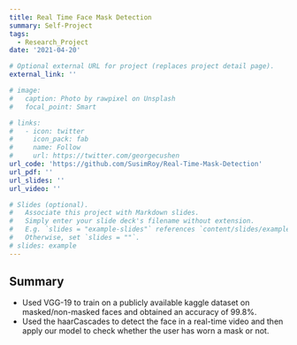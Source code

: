 ```yaml
---
title: Real Time Face Mask Detection
summary: Self-Project
tags:
  - Research_Project
date: '2021-04-20'

# Optional external URL for project (replaces project detail page).
external_link: ''

# image:
#   caption: Photo by rawpixel on Unsplash
#   focal_point: Smart

# links:
#   - icon: twitter
#     icon_pack: fab
#     name: Follow
#     url: https://twitter.com/georgecushen
url_code: 'https://github.com/SusimRoy/Real-Time-Mask-Detection'
url_pdf: ''
url_slides: ''
url_video: ''

# Slides (optional).
#   Associate this project with Markdown slides.
#   Simply enter your slide deck's filename without extension.
#   E.g. `slides = "example-slides"` references `content/slides/example-slides.md`.
#   Otherwise, set `slides = ""`.
# slides: example
---
```


## Summary 
- Used VGG-19 to train on a publicly available kaggle dataset on masked/non-masked faces and obtained an accuracy of 99.8%.
- Used the haarCascades to detect the face in a real-time video and then apply our model to check whether the user has worn a mask or not.
